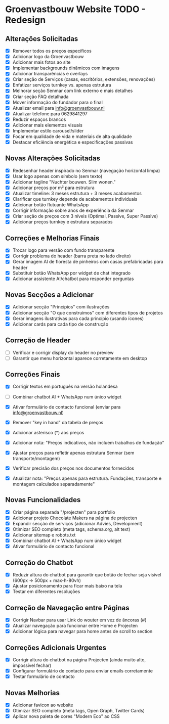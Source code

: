 # Groenvastbouw Website TODO - Redesign

## Alterações Solicitadas

- [x] Remover todos os preços específicos
- [x] Adicionar logo da Groenvastbouw
- [x] Adicionar mais fotos ao site
- [x] Implementar backgrounds dinâmicos com imagens
- [x] Adicionar transparências e overlays
- [x] Criar seção de Serviços (casas, escritórios, extensões, renovações)
- [x] Enfatizar serviços turnkey vs. apenas estrutura
- [x] Melhorar seção Senmar com link externo e mais detalhes
- [x] Criar seção FAQ detalhada
- [x] Mover informação do fundador para o final
- [x] Atualizar email para info@groenvastbouw.nl
- [x] Atualizar telefone para 0629841297
- [x] Reduzir espaços brancos
- [x] Adicionar mais elementos visuais
- [x] Implementar estilo carousel/slider
- [x] Focar em qualidade de vida e materiais de alta qualidade
- [x] Destacar eficiência energética e especificações passivas

## Novas Alterações Solicitadas

- [x] Redesenhar header inspirado no Senmar (navegação horizontal limpa)
- [x] Usar logo apenas com símbolo (sem texto)
- [x] Adicionar tagline "Nuchter bouwen. Slim wonen."
- [x] Adicionar preços por m² para estrutura
- [x] Atualizar timeline: 3 meses estrutura + 3 meses acabamentos
- [x] Clarificar que turnkey depende de acabamentos individuais
- [x] Adicionar botão flutuante WhatsApp
- [x] Corrigir informação sobre anos de experiência da Senmar
- [x] Criar seção de preços com 3 níveis (Optimal, Passive, Super Passive)
- [x] Adicionar preços turnkey e estrutura separados

## Correções e Melhorias Finais

- [x] Trocar logo para versão com fundo transparente
- [x] Corrigir problema do header (barra preta no lado direito)
- [x] Gerar imagem AI de floresta de pinheiros com casas prefabricadas para header
- [x] Substituir botão WhatsApp por widget de chat integrado
- [x] Adicionar assistente AI/chatbot para responder perguntas

## Novas Secções a Adicionar

- [x] Adicionar secção "Princípios" com ilustrações
- [x] Adicionar secção "O que construímos" com diferentes tipos de projetos
- [x] Gerar imagens ilustrativas para cada princípio (usando ícones)
- [x] Adicionar cards para cada tipo de construção

## Correção de Header

- [ ] Verificar e corrigir display do header no preview
- [ ] Garantir que menu horizontal aparece corretamente em desktop

## Correções Finais

- [x] Corrigir textos em português na versão holandesa
- [ ] Combinar chatbot AI + WhatsApp num único widget
- [x] Ativar formulário de contacto funcional (enviar para info@groenvastbouw.nl)
- [x] Remover "key in hand" da tabela de preços
- [x] Adicionar asterisco (*) aos preços
- [x] Adicionar nota: "Preços indicativos, não incluem trabalhos de fundação"

- [x] Ajustar preços para refletir apenas estrutura Senmar (sem transporte/montagem)
- [x] Verificar precisão dos preços nos documentos fornecidos
- [x] Atualizar nota: "Preços apenas para estrutura. Fundações, transporte e montagem calculados separadamente"

## Novas Funcionalidades

- [x] Criar página separada "/projecten" para portfolio
- [x] Adicionar projeto Chocolate Makers na página de projecten
- [x] Expandir secção de serviços (adicionar Advies, Development)
- [x] Otimizar SEO completo (meta tags, schema.org, alt text)
- [x] Adicionar sitemap e robots.txt
- [x] Combinar chatbot AI + WhatsApp num único widget
- [x] Ativar formulário de contacto funcional

## Correção do Chatbot

- [x] Reduzir altura do chatbot para garantir que botão de fechar seja visível (600px → 500px + max-h-80vh)
- [x] Ajustar posicionamento para ficar mais baixo na tela
- [x] Testar em diferentes resoluções

## Correção de Navegação entre Páginas

- [x] Corrigir Navbar para usar Link do wouter em vez de âncoras (#)
- [x] Atualizar navegação para funcionar entre Home e Projecten
- [x] Adicionar lógica para navegar para home antes de scroll to section

## Correções Adicionais Urgentes

- [x] Corrigir altura do chatbot na página Projecten (ainda muito alto, impossível fechar)
- [x] Configurar formulário de contacto para enviar emails corretamente
- [x] Testar formulário de contacto

## Novas Melhorias

- [x] Adicionar favicon ao website
- [x] Otimizar SEO completo (meta tags, Open Graph, Twitter Cards)
- [x] Aplicar nova paleta de cores "Modern Eco" ao CSS
